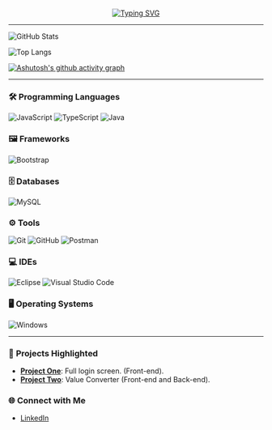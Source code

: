 <div align="center" style="margin-top: 20px;">

[![Typing SVG](https://readme-typing-svg.herokuapp.com/?font=Fira+Code&color=00BFFF&size=50&center=true&vCenter=true&width=1000&lines=Hello,+I%27m+Carlos+Eduardo)](https://git.io/typing-svg)

</div>

---

![GitHub Stats](https://github-readme-stats.vercel.app/api?username=carlossalustiano&theme=transparent&bg_color=0D1117&border_color=00BFFF&show_icons=true&icon_color=00BFFF&title_color=E94D5F&text_color=FFF)

![Top Langs](https://github-readme-stats-git-masterrstaa-rickstaa.vercel.app/api/top-langs/?username=carlossalustiano&bg_color=0D1117&border_color=00BFFF&title_color=E94D5F&text_color=FFF&layout=compact)

[![Ashutosh's github activity graph](https://github-readme-activity-graph.vercel.app/graph?username=carlossalustiano&bg_color=0D1117&color=FB74F2&line=E94D5F&point=922f8a&area=true&hide_border=true)](https://github.com/ashutosh00710/github-readme-activity-graph)

---

### 🛠️ **Programming Languages**

![JavaScript](https://img.shields.io/badge/JavaScript-%23F7DF1E.svg?style=flat-square&logo=javascript&logoColor=black)
![TypeScript](https://img.shields.io/badge/TypeScript-%23007ACC.svg?style=flat-square&logo=typescript&logoColor=white)
![Java](https://img.shields.io/badge/Java-%23ED8B00.svg?style=flat-square&logo=openjdk&logoColor=white)

### 🖼️ **Frameworks**

![Bootstrap](https://img.shields.io/badge/Bootstrap-%23563D7C.svg?style=flat-square&logo=bootstrap&logoColor=white)

### 🗄️ **Databases**

![MySQL](https://img.shields.io/badge/MySQL-00000F?style=flat-square&logo=mysql&logoColor=white)

### ⚙️ **Tools**

![Git](https://img.shields.io/badge/Git-F05032?style=flat-square&logo=git&logoColor=white)
![GitHub](https://img.shields.io/badge/GitHub-181717?style=flat-square&logo=github&logoColor=white)
![Postman](https://img.shields.io/badge/Postman-FF6C37?style=flat-square&logo=postman&logoColor=white)

### 💻 **IDEs**

![Eclipse](https://img.shields.io/badge/Eclipse-2C2255?style=flat-square&logo=eclipse&logoColor=white)
![Visual Studio Code](https://img.shields.io/badge/VS%20Code-007ACC?style=flat-square&logo=visual-studio-code&logoColor=white)

### 🖥️ **Operating Systems**

![Windows](https://img.shields.io/badge/Windows-000?style=flat-square&logo=windows&logoColor=2CA5E0)

---

### 📁 **Projects Highlighted**

- [**Project One**](https://carlossalustiano.github.io/tela_login/): Full login screen. (Front-end).
- [**Project Two**](https://carlossalustiano.github.io/conversor-dinheiro/): Value Converter (Front-end and Back-end).

### 🌐 **Connect with Me**

- [LinkedIn](https://www.linkedin.com/in/carlossalustiano/)
